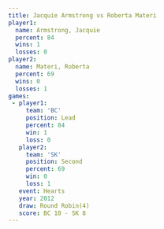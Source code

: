 ```yaml
---
title: Jacquie Armstrong vs Roberta Materi
player1:                  
  name: Armstrong, Jacquie
  percent: 84             
  wins: 1                 
  losses: 0               
player2:                  
  name: Materi, Roberta   
  percent: 69             
  wins: 0                 
  losses: 1               
games:
 - player1:        
     team: 'BC'    
     position: Lead
     percent: 84   
     win: 1        
     loss: 0       
   player2:          
     team: 'SK'      
     position: Second
     percent: 69     
     win: 0          
     loss: 1         
   event: Hearts       
   year: 2012          
   draw: Round Robin(4)
   score: BC 10 - SK 8 
---
```

